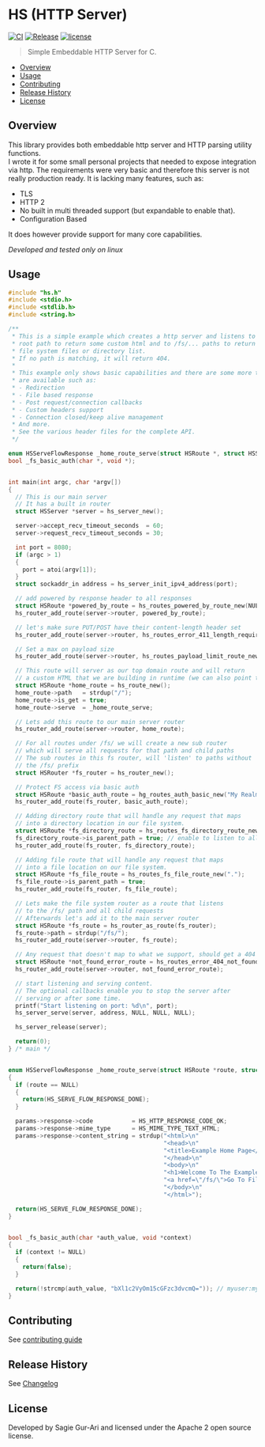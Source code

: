 # HS (HTTP Server)

[![CI](https://github.com/sagiegurari/c_hs/workflows/CI/badge.svg?branch=master)](https://github.com/sagiegurari/c_hs/actions)
[![Release](https://img.shields.io/github/v/release/sagiegurari/c_hs)](https://github.com/sagiegurari/c_hs/releases)
[![license](https://img.shields.io/github/license/sagiegurari/c_hs)](https://github.com/sagiegurari/c_hs/blob/master/LICENSE)

> Simple Embeddable HTTP Server for C.

* [Overview](#overview)
* [Usage](#usage)
* [Contributing](.github/CONTRIBUTING.md)
* [Release History](CHANGELOG.md)
* [License](#license)

<a name="overview"></a>
## Overview
This library provides both embeddable http server and HTTP parsing utility functions.<br>
I wrote it for some small personal projects that needed to expose integration via http.
The requirements were very basic and therefore this server is not really production ready.
It is lacking many features, such as:

* TLS
* HTTP 2
* No built in multi threaded support (but expandable to enable that).
* Configuration Based

It does however provide support for many core capabilities.

*Developed and tested only on linux*

<a name="usage"></a>
## Usage

```c
#include "hs.h"
#include <stdio.h>
#include <stdlib.h>
#include <string.h>

/**
 * This is a simple example which creates a http server and listens to
 * root path to return some custom html and to /fs/... paths to return
 * file system files or directory list.
 * If no path is matching, it will return 404.
 *
 * This example only shows basic capabilities and there are some more that
 * are available such as:
 * - Redirection
 * - File based response
 * - Post request/connection callbacks
 * - Custom headers support
 * - Connection closed/keep alive management
 * And more.
 * See the various header files for the complete API.
 */

enum HSServeFlowResponse _home_route_serve(struct HSRoute *, struct HSServeFlowParams *);
bool _fs_basic_auth(char *, void *);


int main(int argc, char *argv[])
{
  // This is our main server
  // It has a built in router
  struct HSServer *server = hs_server_new();

  server->accept_recv_timeout_seconds  = 60;
  server->request_recv_timeout_seconds = 30;

  int port = 8080;
  if (argc > 1)
  {
    port = atoi(argv[1]);
  }
  struct sockaddr_in address = hs_server_init_ipv4_address(port);

  // add powered by response header to all responses
  struct HSRoute *powered_by_route = hs_routes_powered_by_route_new(NULL);
  hs_router_add_route(server->router, powered_by_route);

  // let's make sure PUT/POST have their content-length header set
  hs_router_add_route(server->router, hs_routes_error_411_length_required_route_new());

  // Set a max on payload size
  hs_router_add_route(server->router, hs_routes_payload_limit_route_new(1024 * 1024 * 2));

  // This route will server as our top domain route and will return
  // a custom HTML that we are building in runtime (we can also point to a file).
  struct HSRoute *home_route = hs_route_new();
  home_route->path   = strdup("/");
  home_route->is_get = true;
  home_route->serve  = _home_route_serve;

  // Lets add this route to our main server router
  hs_router_add_route(server->router, home_route);

  // For all routes under /fs/ we will create a new sub router
  // which will serve all requests for that path and child paths
  // The sub routes in this fs router, will 'listen' to paths without
  // the /fs/ prefix
  struct HSRouter *fs_router = hs_router_new();

  // Protect FS access via basic auth
  struct HSRoute *basic_auth_route = hg_routes_auth_basic_new("My Realm", _fs_basic_auth, NULL);
  hs_router_add_route(fs_router, basic_auth_route);

  // Adding directory route that will handle any request that maps
  // into a directory location in our file system.
  struct HSRoute *fs_directory_route = hs_routes_fs_directory_route_new(".");
  fs_directory_route->is_parent_path = true; // enable to listen to all request sub paths
  hs_router_add_route(fs_router, fs_directory_route);

  // Adding file route that will handle any request that maps
  // into a file location on our file system.
  struct HSRoute *fs_file_route = hs_routes_fs_file_route_new(".");
  fs_file_route->is_parent_path = true;
  hs_router_add_route(fs_router, fs_file_route);

  // Lets make the file system router as a route that listens
  // to the /fs/ path and all child requests
  // Afterwards let's add it to the main server router
  struct HSRoute *fs_route = hs_router_as_route(fs_router);
  fs_route->path = strdup("/fs/");
  hs_router_add_route(server->router, fs_route);

  // Any request that doesn't map to what we support, should get a 404
  struct HSRoute *not_found_error_route = hs_routes_error_404_not_found_route_new();
  hs_router_add_route(server->router, not_found_error_route);

  // start listening and serving content.
  // The optional callbacks enable you to stop the server after
  // serving or after some time.
  printf("Start listening on port: %d\n", port);
  hs_server_serve(server, address, NULL, NULL, NULL);

  hs_server_release(server);

  return(0);
} /* main */


enum HSServeFlowResponse _home_route_serve(struct HSRoute *route, struct HSServeFlowParams *params)
{
  if (route == NULL)
  {
    return(HS_SERVE_FLOW_RESPONSE_DONE);
  }

  params->response->code           = HS_HTTP_RESPONSE_CODE_OK;
  params->response->mime_type      = HS_MIME_TYPE_TEXT_HTML;
  params->response->content_string = strdup("<html>\n"
                                            "<head>\n"
                                            "<title>Example Home Page</title>\n"
                                            "</head>\n"
                                            "<body>\n"
                                            "<h1>Welcome To The Example Home Page</h1>\n"
                                            "<a href=\"/fs/\">Go To File System</a>\n"
                                            "</body>\n"
                                            "</html>");

  return(HS_SERVE_FLOW_RESPONSE_DONE);
}


bool _fs_basic_auth(char *auth_value, void *context)
{
  if (context != NULL)
  {
    return(false);
  }

  return(!strcmp(auth_value, "bXl1c2VyOm15cGFzc3dvcmQ=")); // myuser:mypassword
}
```

## Contributing
See [contributing guide](.github/CONTRIBUTING.md)

<a name="history"></a>
## Release History

See [Changelog](CHANGELOG.md)

<a name="license"></a>
## License
Developed by Sagie Gur-Ari and licensed under the Apache 2 open source license.
